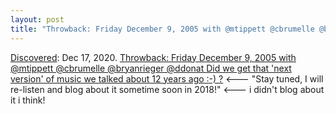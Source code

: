 ```yaml
---
layout: post
title: "Throwback: Friday December 9, 2005 with @mtippett @cbrumelle @bryanrieger @ddonat Did we get that 'next version' of music we talked about 12 years ago :-) ?"
---
```

[Discovered](http://rolandtanglao.com/2020/07/29/p1-blogthis-checkvist-list-links-to-blog/): Dec 17, 2020. [Throwback: Friday December 9, 2005 with @mtippett @cbrumelle @bryanrieger @ddonat Did we get that 'next version' of music we talked about 12 years ago :-) ?](http://rolandtanglao.com/2018/03/14/p1-future-of-music-2005-mtippett-cbrumelle-ddonat-bryanrieger-did-we-get-it-right/) <--- "Stay tuned, I will re-listen and blog about it sometime soon in 2018!" <--- i didn't blog about it i think!
